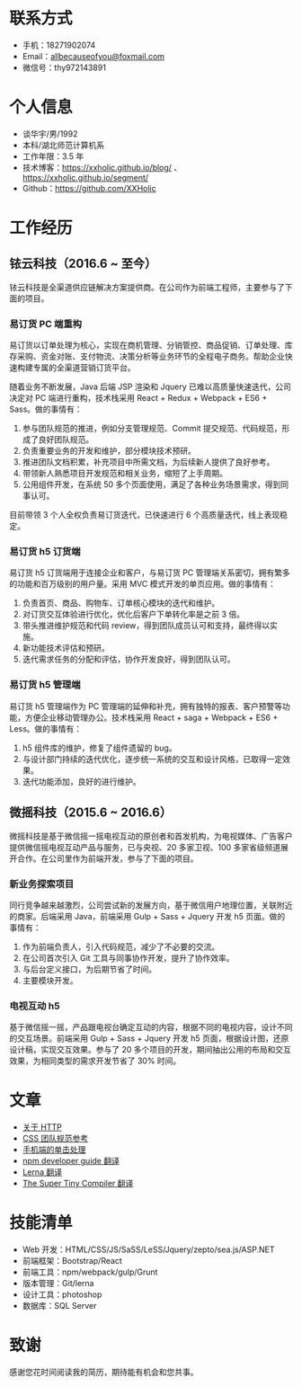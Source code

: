 # 联系方式
- 手机：18271902074
- Email：allbecauseofyou@foxmail.com
- 微信号：thy972143891

# 个人信息
- 谈华宇/男/1992
- 本科/湖北师范计算机系
- 工作年限：3.5 年
- 技术博客：https://xxholic.github.io/blog/ 、https://xxholic.github.io/segment/
- Github：https://github.com/XXHolic

# 工作经历
## 铱云科技（2016.6 ~ 至今）
铱云科技是全渠道供应链解决方案提供商。在公司作为前端工程师，主要参与了下面的项目。
### 易订货 PC 端重构
易订货以订单处理为核心，实现在商机管理、分销管控、商品促销、订单处理、库存采购、资金对账、支付物流、决策分析等业务环节的全程电子商务。帮助企业快速构建专属的全渠道营销订货平台。

随着业务不断发展，Java 后端 JSP 渲染和 Jquery 已难以高质量快速迭代，公司决定对 PC 端进行重构，技术栈采用 React + Redux + Webpack + ES6 + Sass。做的事情有：
1. 参与团队规范的推进，例如分支管理规范、Commit 提交规范、代码规范，形成了良好团队规范。
2. 负责重要业务的开发和维护，部分模块技术预研。
3. 推进团队文档积累，补充项目中所需文档，为后续新人提供了良好参考。
4. 带领新人熟悉项目开发规范和相关业务，缩短了上手周期。
5. 公用组件开发，在系统 50 多个页面使用，满足了各种业务场景需求，得到同事认可。

目前带领 3 个人全权负责易订货迭代，已快速进行 6 个高质量迭代，线上表现稳定。
### 易订货 h5 订货端
易订货 h5 订货端用于连接企业和客户，与易订货 PC 管理端关系密切，拥有繁多的功能和百万级别的用户量。采用 MVC 模式开发的单页应用。做的事情有：
1. 负责首页、商品、购物车、订单核心模块的迭代和维护。
2. 对订货交互体验进行优化，优化后客户下单转化率是之前 3 倍。
3. 带头推进维护规范和代码 review，得到团队成员认可和支持，最终得以实施。
4. 新功能技术评估和预研。
5. 迭代需求任务的分配和评估，协作开发良好，得到团队认可。

### 易订货 h5 管理端
易订货 h5 管理端作为 PC 管理端的延伸和补充，拥有独特的报表、客户预警等功能，方便企业移动管理办公。技术栈采用 React + saga + Webpack + ES6 + Less。做的事情有：
1. h5 组件库的维护，修复了组件遗留的 bug。
2. 与设计部门持续的迭代优化，逐步统一系统的交互和设计风格，已取得一定效果。
3. 迭代功能添加，良好的进行维护。

## 微摇科技（2015.6 ~ 2016.6）
微摇科技是基于微信摇一摇电视互动的原创者和首发机构，为电视媒体、广告客户提供微信摇电视互动产品与服务，已与央视、20 多家卫视、100 多家省级频道展开合作。在公司里作为前端开发，参与了下面的项目。
### 新业务探索项目
同行竞争越来越激烈，公司尝试新的发展方向，基于微信用户地理位置，关联附近的商家。后端采用 Java，前端采用 Gulp + Sass + Jquery 开发 h5 页面。做的事情有：
1. 作为前端负责人，引入代码规范，减少了不必要的交流。
2. 在公司首次引入 Git 工具与同事协作开发，提升了协作效率。
3. 与后台定义接口，为后期节省了时间。
4. 主要模块开发。

### 电视互动 h5
基于微信摇一摇，产品跟电视台确定互动的内容，根据不同的电视内容，设计不同的交互场景。前端采用 Gulp + Sass + Jquery 开发 h5 页面，根据设计图，还原设计稿，实现交互效果。参与了 20 多个项目的开发，期间抽出公用的布局和交互效果，为相同类型的需求开发节省了 30% 时间。

# 文章
- [关于 HTTP](https://github.com/XXHolic/blog/issues/31)
- [CSS 团队规范参考](https://github.com/XXHolic/blog/issues/30)
- [手机端的单击处理](https://github.com/XXHolic/blog/issues/20)
- [npm developer guide 翻译](https://github.com/XXHolic/blog/issues/29)
- [Lerna 翻译](https://github.com/XXHolic/blog/issues/29)
- [The Super Tiny Compiler 翻译](https://github.com/XXHolic/blog/issues/29)

# 技能清单
- Web 开发：HTML/CSS/JS/SaSS/LeSS/Jquery/zepto/sea.js/ASP.NET
- 前端框架：Bootstrap/React
- 前端工具：npm/webpack/gulp/Grunt
- 版本管理：Git/lerna
- 设计工具：photoshop
- 数据库：SQL Server

# 致谢
感谢您花时间阅读我的简历，期待能有机会和您共事。